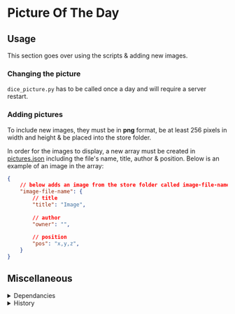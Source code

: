 # Picture Of The Day

## Usage

This section goes over using the scripts & adding new images.

### Changing the picture

`dice_picture.py` has to be called once a day and will require a server restart.

### Adding pictures

To include new images, they must be in **png** format, be at least 256 pixels in width and height & be placed into the store folder.

In order for the images to display, a new array must be created in [pictures.json]() including the file's name, title, author & position. Below is an example of an image in the array:

```json
{
    // below adds an image from the store folder called image-file-name.png
    "image-file-name": {
        // title
        "title": "Image",
        
        // author
        "owner": "",
        
        // position
        "pos": "x,y,z",
    }
}
```

## Miscellaneous

<details>
<summary>
Dependancies
</summary>

* There are no dependancies listed.

</details>

<details>
<summary>
History
</summary>

* <details><summary>October 20, 2022</summary>Move source to `src` & update project information.</details>

* <details><summary>October 1, 2022</summary>Initial version.</details>

</details>
